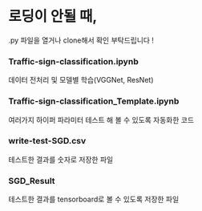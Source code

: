 # 로딩이 안될 때,     
.py 파일을 열거나 clone해서 확인 부탁드립니다 !



### Traffic-sign-classification.ipynb
데이터 전처리 및 모델별 학습(VGGNet, ResNet)

          
### Traffic-sign-classification_Template.ipynb       
여러가지 하이퍼 파라미터 테스트 해 볼 수 있도록 자동화한 코드 
      
      
### write-test-SGD.csv         
테스트한 결과를 숫자로 저장한 파일


### SGD_Result     
테스트한 결과를 tensorboard로 볼 수 있도록 저장한 파일  
